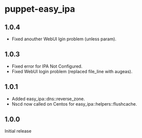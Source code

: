 
# puppet-easy_ipa

## 1.0.4
- Fixed anouther WebUI lgin problem (unless param).

## 1.0.3
- Fixed error for IPA Not Configured.
- Fixed WebUI login problem (replaced file_line with augeas).

## 1.0.1
- Added easy_ipa::dns::reverse_zone.
- Nscd now called on Centos for easy_ipa::helpers::flushcache.

## 1.0.0
Initial release
